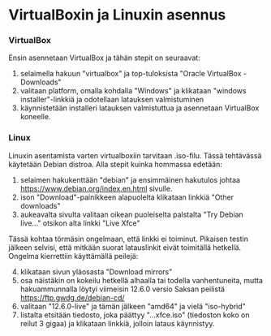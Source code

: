 # VirtualBoxin ja Linuxin asennus
### VirtualBox
Ensin asennetaan VirtualBox ja tähän stepit on seuraavat:
1. selaimella hakuun "virtualbox" ja top-tuloksista "Oracle VirtualBox - Downloads"
2. valitaan platform, omalla kohdalla "Windows" ja klikataan "windows installer"-linkkiä ja odotellaan latauksen valmistuminen
3. käynnistetään installeri latauksen valmistuttua ja asennetaan VirtualBox koneelle.

### Linux
Linuxin asentamista varten virtualboxiin tarvitaan .iso-filu. Tässä tehtävässä käytetään Debian distroa. Alla stepit kuinka hommassa edetään:
1. selaimen hakukenttään "debian" ja ensimmäinen hakutulos johtaa https://www.debian.org/index.en.html sivulle.
2. ison "Download"-painikkeen alapuolelta klikataan linkkiä "Other downloads"
3. aukeavalta sivulta valitaan oikean puoleiselta palstalta "Try Debian live..." otsikon alta linkki "Live Xfce"

Tässä kohtaa törmäsin ongelmaan, että linkki ei toiminut. Pikaisen testin jälkeen selvisi, että mitkään suorat latauslinkit eivät toimitällä hetkellä. Ongelma kierrettiin käyttämällä peilejä:

4. klikataan sivun yläosasta "Download mirrors"
5. osa näistäkin on kokeilu hetkellä alhaalla tai todella vanhentuneita, mutta hakuammunnalla löytyi viimeisin 12.6.0 versio Saksan peilistä https://ftp.gwdg.de/debian-cd/
6. valitaan "12.6.0-live" ja tämän jälkeen "amd64" ja vielä "iso-hybrid"
7. listalta etsitään tiedosto, joka päättyy "...xfce.iso" (tiedoston koko on reilut 3 gigaa) ja klikataan linkkiä, jolloin lataus käynnistyy.
